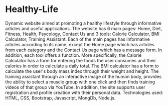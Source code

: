 # Healthy-Life
Dynamic website aimed at promoting a healthy lifestyle through informative articles and useful applications.
The website has 6 main pages: Home, Diet, Fitness, Health, Psycology, Contact Us and 3 tools: Calorie Calculator, BMI Calculator, Training Assistant.
Each of the main pages has informative articles according to its name, except the Home page which has articles from each category and the Contact Us
page which has a message form. In addition, each tool offers a function. More specifically, the Calorie Calculator has a form for entering the foods the user 
consumes and their calories in order to calculate a daily total. The BMI calculator has a form to calculate the user's body mass index through their weight 
and height. The training assistant through an interactive image of the human body, provides the ability to select a muscle group with one click and then finds training videos of that group via YouTube. In addition, the site supports user registration and profile creation with their personal data. 
Technologies used: HTML, CSS, Bootstrap, Javascript, MongDb, Node.js.
